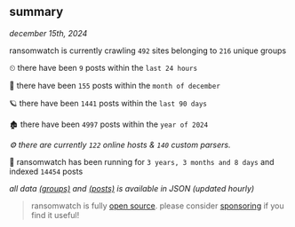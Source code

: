 
## summary
_december 15th, 2024_

ransomwatch is currently crawling `492` sites belonging to `216` unique groups

⏲ there have been `9` posts within the `last 24 hours`

🦈 there have been `155` posts within the `month of december`

🪐 there have been `1441` posts within the `last 90 days`

🏚 there have been `4997` posts within the `year of 2024`

_⚙️ there are currently `122` online hosts & `140` custom parsers._

🦕 ransomwatch has been running for `3 years, 3 months and 8 days` and indexed `14454` posts

_all data  [(groups)](http://ransomwhat.telemetry.ltd/groups) and [(posts)](http://ransomwhat.telemetry.ltd/posts) is available in JSON (updated hourly)_

> ransomwatch is fully [open source](https://github.com/joshhighet/ransomwatch#ransomwatch--). please consider [sponsoring](https://github.com/sponsors/joshhighet) if you find it useful!
